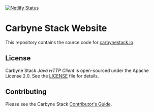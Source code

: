 [![Netlify Status](https://api.netlify.com/api/v1/badges/33cf522c-00d8-4c3c-81f1-9ee3ecae08db/deploy-status)](https://app.netlify.com/sites/tender-goodall-23496d/deploys)

# Carbyne Stack Website

This repository contains the source code for [carbynestack.io](https://carbynestack.io).

## License

Carbyne Stack *Java HTTP Client* is open-sourced under the Apache License 2.0. See the
[LICENSE](LICENSE) file for details.

## Contributing

Please see the Carbyne Stack [Contributor's Guide](https://github.com/carbynestack/carbynestack/blob/master/CONTRIBUTING.md).